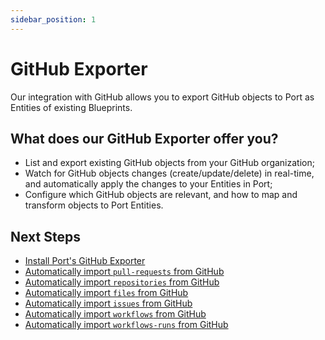 ```yaml
---
sidebar_position: 1
---
```


# GitHub Exporter

Our integration with GitHub allows you to export GitHub objects to Port as Entities of existing Blueprints.

## What does our GitHub Exporter offer you?

- List and export existing GitHub objects from your GitHub organization;
- Watch for GitHub objects changes (create/update/delete) in real-time, and automatically apply the changes to your Entities in Port;
- Configure which GitHub objects are relevant, and how to map and transform objects to Port Entities.

## Next Steps

- [Install Port's GitHub Exporter](./installation.md)
- [Automatically import `pull-requests` from GitHub](./exporting-pull-requests.md)
- [Automatically import `repositories` from GitHub](./exporting-all-repositories.md)
- [Automatically import `files` from GitHub](./exporting-files.md)
- [Automatically import `issues` from GitHub](./exporting-issues.md)
- [Automatically import `workflows` from GitHub](./exporting-workflows.md)
- [Automatically import `workflows-runs` from GitHub](./exporting-workflows-runs.md)
